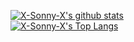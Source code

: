 
[![X-Sonny-X's github stats](https://github-readme-stats.vercel.app/api?username=X-Sonny-X&hide_border=false&thema&show_icons=true&theme=radical)](https://github.com/X-Sonny-X)  
[![X-Sonny-X's Top Langs](https://github-readme-stats.vercel.app/api/top-langs/?username=X-Sonny-X&layout=compact)](https://github.com/anuraghazra/github-readme-stats)  
